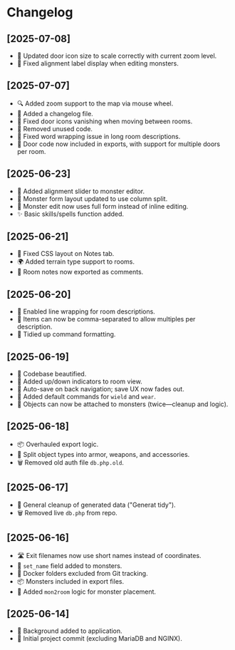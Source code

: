 # Changelog

## [2025-07-08]
- 🧩 Updated door icon size to scale correctly with current zoom level.
- 🐲 Fixed alignment label display when editing monsters.

## [2025-07-07]
- 🔍 Added zoom support to the map via mouse wheel.
- 📝 Added a changelog file.
- 🧱 Fixed door icons vanishing when moving between rooms.
- 🧼 Removed unused code.
- 🧾 Fixed word wrapping issue in long room descriptions.
- 🚪 Door code now included in exports, with support for multiple doors per room.

## [2025-06-23]
- 🧌 Added alignment slider to monster editor.
- 🧩 Monster form layout updated to use column split.
- 🔁 Monster edit now uses full form instead of inline editing.
- ✨ Basic skills/spells function added.

## [2025-06-21]
- 🎨 Fixed CSS layout on Notes tab.
- 🌍 Added terrain type support to rooms.
- 💬 Room notes now exported as comments.

## [2025-06-20]
- 🧾 Enabled line wrapping for room descriptions.
- 🧺 Items can now be comma-separated to allow multiples per description.
- 🧼 Tidied up command formatting.

## [2025-06-19]
- 💄 Codebase beautified.
- 🧭 Added up/down indicators to room view.
- 🧠 Auto-save on back navigation; save UX now fades out.
- 🧙 Added default commands for `wield` and `wear`.
- 🧌 Objects can now be attached to monsters (twice—cleanup and logic).

## [2025-06-18]
- 📦 Overhauled export logic.
- 🔧 Split object types into armor, weapons, and accessories.
- 🗑️ Removed old auth file `db.php.old`.

## [2025-06-17]
- 🧹 General cleanup of generated data ("Generat tidy").
- 🗑️ Removed live `db.php` from repo.

## [2025-06-16]
- 🛣️ Exit filenames now use short names instead of coordinates.
- 🧌 `set_name` field added to monsters.
- 🚫 Docker folders excluded from Git tracking.
- 📦 Monsters included in export files.
- 🧠 Added `mon2room` logic for monster placement.

## [2025-06-14]
- 🎨 Background added to application.
- 🏁 Initial project commit (excluding MariaDB and NGINX).

